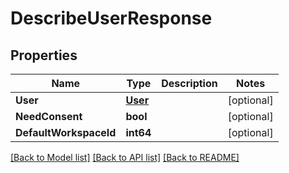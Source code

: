 # DescribeUserResponse

## Properties

Name | Type | Description | Notes
------------ | ------------- | ------------- | -------------
**User** | [**User**](User.md) |  | [optional] 
**NeedConsent** | **bool** |  | [optional] 
**DefaultWorkspaceId** | **int64** |  | [optional] 

[[Back to Model list]](../README.md#documentation-for-models) [[Back to API list]](../README.md#documentation-for-api-endpoints) [[Back to README]](../README.md)


